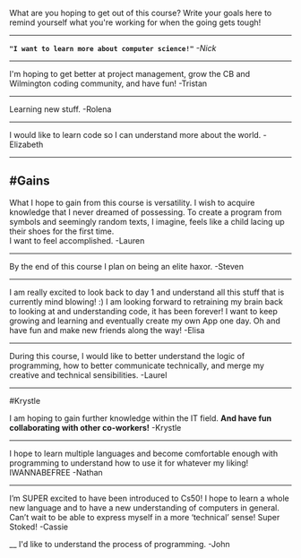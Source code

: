 ﻿What are you hoping to get out of this course? Write your goals here to remind yourself what you're working for when the going gets tough!
___

**`"I want to learn more about computer science!"`**
*-Nick*
___

I'm hoping to get better at project management, grow the CB and Wilmington coding community, and have fun!
-Tristan
___

Learning new stuff.
-Rolena
___

I would like to learn code so I can understand more about the world.
-Elizabeth
___

#Gains
------
What I hope to gain from this course is versatility. I wish to acquire knowledge that I never dreamed of possessing.
To create a program from symbols and seemingly random texts, I imagine, feels like a child lacing up their shoes
for the first time.   
I want to feel accomplished.
-Lauren
___

By the end of this course I plan on being an elite haxor.
-Steven
___

I am really excited to look back to day 1 and understand all this stuff that is currently mind blowing!  :)  I am looking forward to retraining my brain back to looking at and understanding code, it has been forever!  I want to keep growing and learning and eventually create my own App one day.  Oh and have fun and make new friends along the way!
-Elisa
___

During this course, I would like to better understand the logic of programming, how to better communicate technically, and merge my creative and technical sensibilities.
-Laurel
___

#Krystle

I am hoping to gain further knowledge within the IT field.  **And have fun collaborating with other co-workers!**
-Krystle
___

I hope to learn multiple languages and become comfortable enough with programming to understand how to use it for whatever my liking! IWANNABEFREE
-Nathan
___

I’m SUPER excited to have been introduced to Cs50!  I hope to learn a whole new language and to have a new understanding of computers in general.  Can’t wait to be able to express myself in a more ‘technical’ sense!  Super Stoked!
-Cassie

__
I'd like to understand the process of programming.
-John
